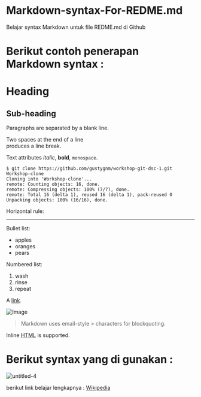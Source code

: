 # Markdown-syntax-For-REDME.md
Belajar syntax Markdown untuk file REDME.md di Github

# Berikut contoh penerapan Markdown syntax :

Heading
=======

## Sub-heading
 
Paragraphs are separated
by a blank line.

Two spaces at the end of a line  
produces a line break.

Text attributes _italic_, 
**bold**, `monospace`.

```
$ git clone https://github.com/gustygnm/workshop-git-dsc-1.git Workshop-clone
Cloning into 'Workshop-clone'...
remote: Counting objects: 16, done.
remote: Compressing objects: 100% (7/7), done.
remote: Total 16 (delta 1), reused 16 (delta 1), pack-reused 0
Unpacking objects: 100% (16/16), done.
```

Horizontal rule:

---

Bullet list:

  * apples
  * oranges
  * pears

Numbered list:

  1. wash
  2. rinse
  3. repeat

A [link](http://example.com).

![Image](https://lh3.googleusercontent.com/ku1xvyLfYO5qoBFwE0_k6dvnrmFdYYas8AdDNc78zdihV5qX3g0MyCNmLzjuXvDCxw=s180-rw)

> Markdown uses email-style > characters for blockquoting.

Inline <abbr title="Hypertext Markup Language">HTML</abbr> is supported.

# Berikut syntax yang di gunakan :
![untitled-4](https://user-images.githubusercontent.com/23120897/38767765-3898d5ba-401a-11e8-8e11-81b845f41bff.png)

berikut link belajar lengkapnya : [Wikipedia](https://en.wikipedia.org/wiki/Markdown)
